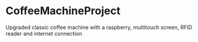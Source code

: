 # CoffeeMachineProject
Upgraded classic coffee machine with a raspberry, multitouch screen, RFID reader and internet connection
